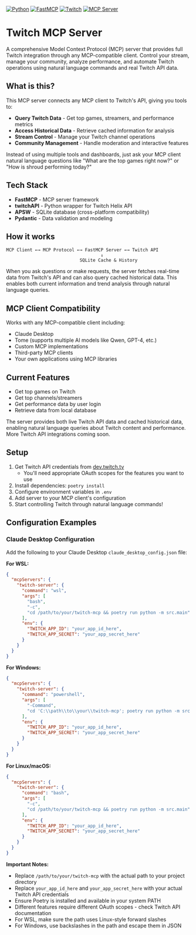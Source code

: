 [![Python](https://img.shields.io/badge/python-3670A0?style=for-the-badge&logo=python&logoColor=ffdd54)](https://python.org)
[![FastMCP](https://img.shields.io/badge/FastMCP-blue?style=for-the-badge)](https://github.com/jlowin/fastmcp)
[![Twitch](https://img.shields.io/badge/Twitch-9146FF?style=for-the-badge&logo=twitch&logoColor=white)](https://twitch.tv)
[![MCP Server](https://img.shields.io/badge/MCP-Server-brightgreen?style=for-the-badge&logo=claude&logoColor=white)](https://modelcontextprotocol.io)

# Twitch MCP Server

A comprehensive Model Context Protocol (MCP) server that provides full Twitch integration through any MCP-compatible client. Control your stream, manage your community, analyze performance, and automate Twitch operations using natural language commands and real Twitch API data.

## What is this?

This MCP server connects any MCP client to Twitch's API, giving you tools to:

- **Query Twitch Data** - Get top games, streamers, and performance metrics
- **Access Historical Data** - Retrieve cached information for analysis
- **Stream Control** - Manage your Twitch channel operations
- **Community Management** - Handle moderation and interactive features

Instead of using multiple tools and dashboards, just ask your MCP client natural language questions like "What are the top games right now?" or "How is shroud performing today?"



## Tech Stack

- **FastMCP** - MCP server framework
- **twitchAPI** - Python wrapper for Twitch Helix API
- **APSW** - SQLite database (cross-platform compatibility)
- **Pydantic** - Data validation and modeling

## How it works

```
MCP Client ←→ MCP Protocol ←→ FastMCP Server ←→ Twitch API
                                    ↓
                            SQLite Cache & History
```

When you ask questions or make requests, the server fetches real-time data from Twitch's API and can also query cached historical data. This enables both current information and trend analysis through natural language queries.

## MCP Client Compatibility

Works with any MCP-compatible client including:

- Claude Desktop
- Tome (supports multiple AI models like Qwen, GPT-4, etc.)
- Custom MCP implementations
- Third-party MCP clients
- Your own applications using MCP libraries

## Current Features

- Get top games on Twitch
- Get top channels/streamers
- Get performance data by user login
- Retrieve data from local database

The server provides both live Twitch API data and cached historical data, enabling natural language queries about Twitch content and performance. More Twitch API integrations coming soon.

## Setup

1. Get Twitch API credentials from [dev.twitch.tv](https://dev.twitch.tv/)
   - You'll need appropriate OAuth scopes for the features you want to use
2. Install dependencies: `poetry install`
3. Configure environment variables in `.env`
4. Add server to your MCP client's configuration
5. Start controlling Twitch through natural language commands!

## Configuration Examples

### Claude Desktop Configuration

Add the following to your Claude Desktop `claude_desktop_config.json` file:

**For WSL:**

```json
{
  "mcpServers": {
    "twitch-server": {
      "command": "wsl",
      "args": [
        "bash",
        "-c",
        "cd /path/to/your/twitch-mcp && poetry run python -m src.main"
      ],
      "env": {
        "TWITCH_APP_ID": "your_app_id_here",
        "TWITCH_APP_SECRET": "your_app_secret_here"
      }
    }
  }
}
```

**For Windows:**

```json
{
  "mcpServers": {
    "twitch-server": {
      "command": "powershell",
      "args": [
        "-Command",
        "cd 'C:\\path\\to\\your\\twitch-mcp'; poetry run python -m src.main"
      ],
      "env": {
        "TWITCH_APP_ID": "your_app_id_here",
        "TWITCH_APP_SECRET": "your_app_secret_here"
      }
    }
  }
}
```

**For Linux/macOS:**

```json
{
  "mcpServers": {
    "twitch-server": {
      "command": "bash",
      "args": [
        "-c",
        "cd /path/to/your/twitch-mcp && poetry run python -m src.main"
      ],
      "env": {
        "TWITCH_APP_ID": "your_app_id_here",
        "TWITCH_APP_SECRET": "your_app_secret_here"
      }
    }
  }
}
```

**Important Notes:**

- Replace `/path/to/your/twitch-mcp` with the actual path to your project directory
- Replace `your_app_id_here` and `your_app_secret_here` with your actual Twitch API credentials
- Ensure Poetry is installed and available in your system PATH
- Different features require different OAuth scopes - check Twitch API documentation
- For WSL, make sure the path uses Linux-style forward slashes
- For Windows, use backslashes in the path and escape them in JSON
